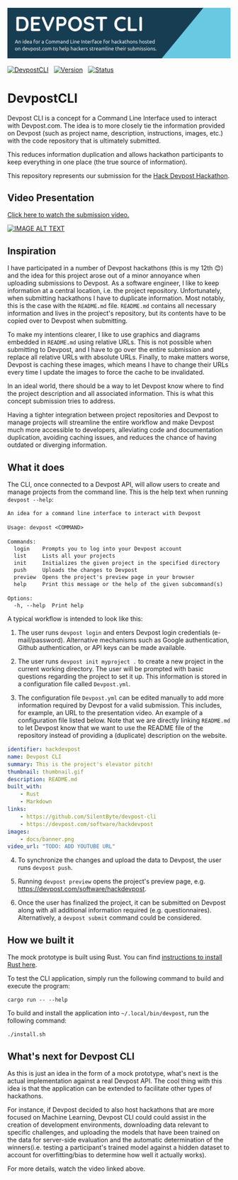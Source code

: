 
![DevpostCLI](docs/banner.png)

[![DevpostCLI](https://img.shields.io/badge/cli-devpost-163d52.svg?style=for-the-badge)](https://github.com/SilentByte/devpost-cli) &nbsp;
[![Version](https://img.shields.io/badge/version-1.0-05A5CC.svg?style=for-the-badge)](https://github.com/SilentByte/devpost-cli) &nbsp;
[![Status](https://img.shields.io/badge/status-working-00B20E.svg?style=for-the-badge)](https://github.com/SilentByte/devpost-cli)


# DevpostCLI

Devpost CLI is a concept for a Command Line Interface used to interact with Devpost.com. The idea is to more closely tie the information provided on Devpost (such as project name, description, instructions, images, etc.) with the code repository that is ultimately submitted.

This reduces information duplication and allows hackathon participants to keep everything in one place (the true source of information).

This repository represents our submission for the [Hack Devpost Hackathon](https://hackdevpost.devpost.com/).


## Video Presentation

[Click here to watch the submission video.](https://www.youtube.com/watch?v=TODO_ADD_VIDEO_ID)

[![IMAGE ALT TEXT](http://img.youtube.com/vi/TODO_ADD_VIDEO_ID/0.jpg)](http://www.youtube.com/watch?v=TODO_ADD_VIDEO_ID)


## Inspiration

I have participated in a number of Devpost hackathons (this is my 12th 😊) and the idea for this project arose out of a minor annoyance when uploading submissions to Devpost. As a software engineer, I like to keep information at a central location, i.e. the project repository. Unfortunately, when submitting hackathons I have to duplicate information. Most notably, this is the case with the `README.md` file. `README.md` contains all necessary information and lives in the project's repository, but its contents have to be copied over to Devpost when submitting.

To make my intentions clearer, I like to use graphics and diagrams embedded in `README.md` using relative URLs. This is not possible when submitting to Devpost, and I have to go over the entire submission and replace all relative URLs with absolute URLs. Finally, to make matters worse, Devpost is caching these images, which means I have to change their URLs every time I update the images to force the cache to be invalidated.

In an ideal world, there should be a way to let Devpost know where to find the project description and all associated information. This is what this concept submission tries to address.

Having a tighter integration between project repositories and Devpost to manage projects will streamline the entire workflow and make Devpost much more accessible to developers, alleviating code and documentation duplication, avoiding caching issues, and reduces the chance of having outdated or diverging information.



## What it does

The CLI, once connected to a Devpost API, will allow users to create and manage projects from the command line. This is the help text when running `devpost --help`:

```
An idea for a command line interface to interact with Devpost

Usage: devpost <COMMAND>

Commands:
  login    Prompts you to log into your Devpost account
  list     Lists all your projects
  init     Initializes the given project in the specified directory
  push     Uploads the changes to Devpost
  preview  Opens the project's preview page in your browser
  help     Print this message or the help of the given subcommand(s)

Options:
  -h, --help  Print help
```

A typical workflow is intended to look like this:

1) The user runs `devpost login` and enters Devpost login credentials (e-mail/password). Alternative mechanisms such as Google authentication, Github authentication, or API keys can be made available.

2) The user runs `devpost init myproject .` to create a new project in the current working directory. The user will be prompted with basic questions regarding the project to set it up. This information is stored in a configuration file called `Devpost.yml`.

3) The configuration file `Devpost.yml` can be edited manually to add more information required by Devpost for a valid submission. This includes, for example, an URL to the presentation video. An example of a configuration file listed below. Note that we are directly linking `README.md` to let Devpost know that we want to use the README file of the repository instead of providing a (duplicate) description on the website.

```yaml
identifier: hackdevpost
name: Devpost CLI
summary: This is the project's elevator pitch!
thumbnail: thumbnail.gif
description: README.md
built_with:
    - Rust
    - Markdown
links:
    - https://github.com/SilentByte/devpost-cli
    - https://devpost.com/software/hackdevpost
images:
    - docs/banner.png
video_url: "TODO: ADD YOUTUBE URL"
```

4. To synchronize the changes and upload the data to Devpost, the user runs `devpost push`.

5. Running `devpost preview` opens the project's preview page, e.g. https://devpost.com/software/hackdevpost.

6. Once the user has finalized the project, it can be submitted on Devpost along with all additional information required (e.g. questionnaires). Alternatively, a `devpost submit` command could be considered.


## How we built it

The mock prototype is built using Rust. You can find [instructions to install Rust here](https://rustup.rs).

To test the CLI application, simply run the following command to build and execute the program:

```
cargo run -- --help
```

To build and install the application into `~/.local/bin/devpost`, run the following command:

```
./install.sh
```

## What's next for Devpost CLI

As this is just an idea in the form of a mock prototype, what's next is the actual implementation against a real Devpost API. The cool thing with this idea is that the application can be extended to facilitate other types of hackathons.

For instance, if Devpost decided to also host hackathons that are more focused on Machine Learning, Devpost CLI could could assist in the creation of development environments, downloading data relevant to specific challenges, and uploading the models that have been trained on the data for server-side evaluation and the automatic determination of the winners(i.e. testing a participant's trained model against a hidden dataset to account for overfitting/bias to determine how well it actually works).

For more details, watch the video linked above.
